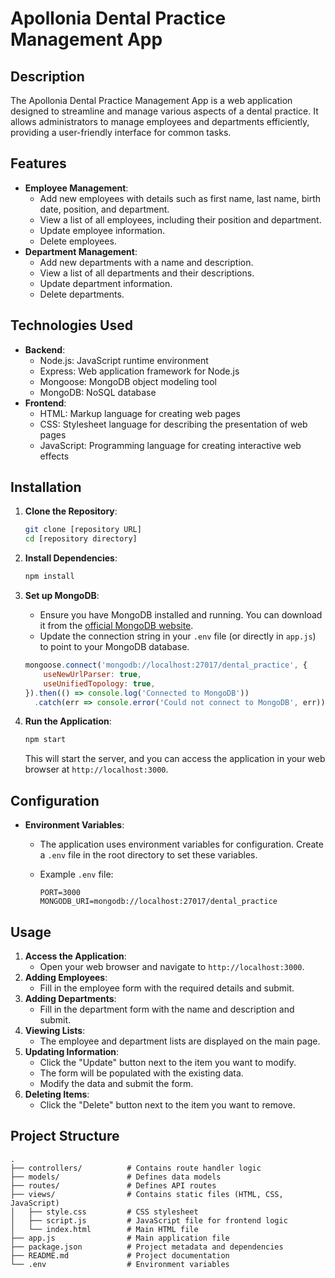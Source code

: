 # Apollonia Dental Practice Management App

## Description

The Apollonia Dental Practice Management App is a web application designed to streamline and manage various aspects of a dental practice. It allows administrators to manage employees and departments efficiently, providing a user-friendly interface for common tasks.

## Features

- **Employee Management**:
  - Add new employees with details such as first name, last name, birth date, position, and department.
  - View a list of all employees, including their position and department.
  - Update employee information.
  - Delete employees.
- **Department Management**:
  - Add new departments with a name and description.
  - View a list of all departments and their descriptions.
  - Update department information.
  - Delete departments.

## Technologies Used

- **Backend**:
  - Node.js: JavaScript runtime environment
  - Express: Web application framework for Node.js
  - Mongoose: MongoDB object modeling tool
  - MongoDB: NoSQL database
- **Frontend**:
  - HTML: Markup language for creating web pages
  - CSS: Stylesheet language for describing the presentation of web pages
  - JavaScript: Programming language for creating interactive web effects

## Installation

1.  **Clone the Repository**:

    ```bash
    git clone [repository URL]
    cd [repository directory]
    ```

2.  **Install Dependencies**:

    ```bash
    npm install
    ```

3.  **Set up MongoDB**:

    -   Ensure you have MongoDB installed and running. You can download it from the [official MongoDB website](https://www.mongodb.com/try/download/community).
    -   Update the connection string in your `.env` file (or directly in `app.js`) to point to your MongoDB database.

    ```javascript
    mongoose.connect('mongodb://localhost:27017/dental_practice', {
        useNewUrlParser: true,
        useUnifiedTopology: true,
    }).then(() => console.log('Connected to MongoDB'))
      .catch(err => console.error('Could not connect to MongoDB', err));
    ```

4.  **Run the Application**:

    ```bash
    npm start
    ```

    This will start the server, and you can access the application in your web browser at `http://localhost:3000`.

## Configuration

-   **Environment Variables**:
    -   The application uses environment variables for configuration. Create a `.env` file in the root directory to set these variables.
    -   Example `.env` file:

        ```plaintext
        PORT=3000
        MONGODB_URI=mongodb://localhost:27017/dental_practice
        ```

## Usage

1.  **Access the Application**:
    -   Open your web browser and navigate to `http://localhost:3000`.
2.  **Adding Employees**:
    -   Fill in the employee form with the required details and submit.
3.  **Adding Departments**:
    -   Fill in the department form with the name and description and submit.
4.  **Viewing Lists**:
    -   The employee and department lists are displayed on the main page.
5.  **Updating Information**:
    -   Click the "Update" button next to the item you want to modify.
    -   The form will be populated with the existing data.
    -   Modify the data and submit the form.
6.  **Deleting Items**:
    -   Click the "Delete" button next to the item you want to remove.

## Project Structure

```plaintext
.
├── controllers/          # Contains route handler logic
├── models/               # Defines data models
├── routes/               # Defines API routes
├── views/                # Contains static files (HTML, CSS, JavaScript)
│   ├── style.css         # CSS stylesheet
│   ├── script.js         # JavaScript file for frontend logic
│   └── index.html        # Main HTML file
├── app.js                # Main application file
├── package.json          # Project metadata and dependencies
├── README.md             # Project documentation
└── .env                  # Environment variables
